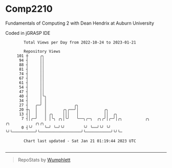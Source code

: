 # Comp2210
Fundamentals of Computing 2 with Dean Hendrix at Auburn University

Coded in jGRASP IDE

```
        Total Views per Day from 2022-10-24 to 2023-01-21

        Repository Views
     101 ┼     ╭╮
      94 ┤     ││
      88 ┤     ││
      81 ┤     ││
      74 ┤     ││
      67 ┤     ││
      61 ┤     ││
      54 ┤     ││
      47 ┤     ││
      40 ┤     │╰╮
      34 ┤     │ │
      27 ┤   ╭─╯ │            ╭╮
      20 ┼╮  │   │       ╭╮╭──╯│           ╭╮
      13 ┤│  │   │ ╭╮    │││   │           ││  ╭╮
       7 ┤│╭─╯   │ │╰╮ ╭╮│╰╯   ╰──╮╭─╮  ╭╮╭╯│╭─╯│╭╮          ╭╮                  ╭╮           ╭╮╭╮
       0 ┤╰╯     ╰─╯ ╰─╯╰╯        ╰╯ ╰──╯╰╯ ╰╯  ╰╯╰──────────╯╰──────────────────╯╰───────────╯╰╯╰─

        Chart last updated - Sat Jan 21 01:19:44 2023 UTC
        
```

---

> RepoStats by [Wumphlett](https://github.com/Wumphlett)
